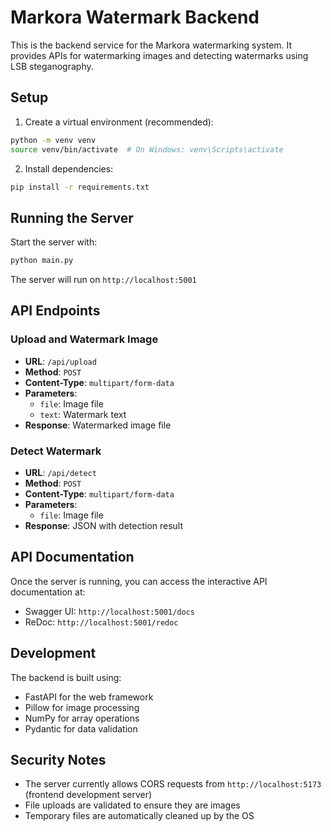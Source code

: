 # Markora Watermark Backend

This is the backend service for the Markora watermarking system. It provides APIs for watermarking images and detecting watermarks using LSB steganography.

## Setup

1. Create a virtual environment (recommended):
```bash
python -m venv venv
source venv/bin/activate  # On Windows: venv\Scripts\activate
```

2. Install dependencies:
```bash
pip install -r requirements.txt
```

## Running the Server

Start the server with:
```bash
python main.py
```

The server will run on `http://localhost:5001`

## API Endpoints

### Upload and Watermark Image
- **URL**: `/api/upload`
- **Method**: `POST`
- **Content-Type**: `multipart/form-data`
- **Parameters**:
  - `file`: Image file
  - `text`: Watermark text
- **Response**: Watermarked image file

### Detect Watermark
- **URL**: `/api/detect`
- **Method**: `POST`
- **Content-Type**: `multipart/form-data`
- **Parameters**:
  - `file`: Image file
- **Response**: JSON with detection result

## API Documentation

Once the server is running, you can access the interactive API documentation at:
- Swagger UI: `http://localhost:5001/docs`
- ReDoc: `http://localhost:5001/redoc`

## Development

The backend is built using:
- FastAPI for the web framework
- Pillow for image processing
- NumPy for array operations
- Pydantic for data validation

## Security Notes

- The server currently allows CORS requests from `http://localhost:5173` (frontend development server)
- File uploads are validated to ensure they are images
- Temporary files are automatically cleaned up by the OS 